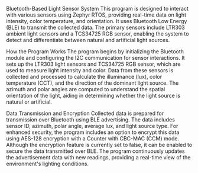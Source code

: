 Bluetooth-Based Light Sensor System This program is designed to interact with various sensors using Zephyr RTOS, providing real-time data on light intensity, color temperature, and orientation. It uses Bluetooth Low Energy (BLE) to transmit the collected data. The primary sensors include LTR303 ambient light sensors and a TCS34725 RGB sensor, enabling the system to detect and differentiate between natural and artificial light sources.

How the Program Works The program begins by initializing the Bluetooth module and configuring the I2C communication for sensor interactions. It sets up the LTR303 light sensors and TCS34725 RGB sensor, which are used to measure light intensity and color. Data from these sensors is collected and processed to calculate the illuminance (lux), color temperature (CCT), and the direction of the dominant light source. The azimuth and polar angles are computed to understand the spatial orientation of the light, aiding in determining whether the light source is natural or artificial.

Data Transmission and Encryption Collected data is prepared for transmission over Bluetooth using BLE advertising. The data includes sensor ID, azimuth, polar angle, average lux, and light source type. For enhanced security, the program includes an option to encrypt this data using AES-128 encryption with a Counter with CBC-MAC (CCM) mode. Although the encryption feature is currently set to false, it can be enabled to secure the data transmitted over BLE. The program continuously updates the advertisement data with new readings, providing a real-time view of the environment's lighting conditions.
